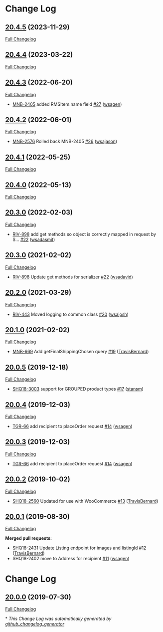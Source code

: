 # Change Log

## [20.4.5](https://gitlab.com/shipperhq/platform/m2/library-graphql/tree/20.4.5) (2023-11-29)
[Full Changelog](https://gitlab.com/shipperhq/platform/m2/library-graphql/-/compare/20.4.4...develop)

## [20.4.4](https://gitlab.com/shipperhq/platform/m2/library-graphql/tree/20.4.4) (2023-03-22)
[Full Changelog](https://gitlab.com/shipperhq/platform/m2/library-graphql/-/compare/20.4.3...develop)

## [20.4.3](https://gitlab.com/shipperhq/platform/m2/library-graphql/tree/20.4.3) (2022-06-20)
[Full Changelog](https://gitlab.com/shipperhq/platform/m2/library-graphql/-/compare/20.4.2...develop)
 - [MNB-2405](https://webshopapps.atlassian.net/browse/MNB-2405) added RMSItem.name field [\#27](https://gitlab.com/shipperhq/platform/m2/library-graphql/-/merge_requests/27) ([wsagen](https://gitlab.com/wsagen))

## [20.4.2](https://gitlab.com/shipperhq/platform/m2/library-graphql/tree/20.4.2) (2022-06-01)
[Full Changelog](https://gitlab.com/shipperhq/platform/m2/library-graphql/-/compare/20.4.1...develop)
 - [MNB-2576](https://webshopapps.atlassian.net/browse/MNB-2576) Rolled back MNB-2405 [\#26](https://gitlab.com/shipperhq/platform/m2/library-graphql/-/merge_requests/26) ([wsajason](https://gitlab.com/wsajason))

## [20.4.1](https://gitlab.com/shipperhq/platform/m2/library-graphql/tree/20.4.1) (2022-05-25)
[Full Changelog](https://gitlab.com/shipperhq/platform/m2/library-graphql/-/compare/20.4.0...develop)

## [20.4.0](https://gitlab.com/shipperhq/platform/m2/library-graphql/tree/20.4.0) (2022-05-13)
[Full Changelog](https://gitlab.com/shipperhq/platform/m2/library-graphql/-/compare/20.3.0...develop)

## [20.3.0](https://github.com/webshopapps/library-graphql/tree/20.3.0) (2022-02-03)
[Full Changelog](https://github.com/webshopapps/library-graphql/compare/20.2.0...HEAD)
 - [RIV-898](https://webshopapps.atlassian.net/browse/RIV-898) add get methods so object is correctly mapped in request by S… [\#22](https://github.com/webshopapps/library-graphql/pull/22) ([wsadasmit](https://github.com/wsadasmit))


## [20.3.0](https://github.com/webshopapps/library-graphql/tree/20.3.0) (2021-02-02)
[Full Changelog](https://github.com/webshopapps/library-graphql/compare/20.2.0...HEAD)
 - [RIV-898](https://webshopapps.atlassian.net/browse/RIV-898) Update get methods for serializer [\#22](https://github.com/webshopapps/library-graphql/pull/22) ([wsadavid](https://github.com/wsadavid))

## [20.2.0](https://github.com/webshopapps/library-graphql/tree/20.2.0) (2021-03-29)
[Full Changelog](https://github.com/webshopapps/library-graphql/compare/20.1.0...HEAD)
 - [RIV-443](https://webshopapps.atlassian.net/browse/RIV-443) Moved logging to common class [\#20](https://github.com/webshopapps/library-graphql/pull/20) ([wsajosh](https://github.com/wsajosh))

## [20.1.0](https://github.com/webshopapps/library-graphql/tree/20.1.0) (2021-02-02)
[Full Changelog](https://github.com/webshopapps/library-graphql/compare/20.0.5...HEAD)
 - [MNB-669](https://webshopapps.atlassian.net/browse/MNB-669) Add getFinalShippingChosen query [\#19](https://github.com/webshopapps/library-graphql/pull/19) ([TravisBernard](https://github.com/TravisBernard))

## [20.0.5](https://github.com/webshopapps/library-graphql/tree/20.0.5) (2019-12-18)
[Full Changelog](https://github.com/webshopapps/library-graphql/compare/20.0.4...HEAD)
 - [SHQ18-3003](https://webshopapps.atlassian.net/browse/SHQ18-3003) support for GROUPED product types [\#17](https://github.com/webshopapps/library-graphql/pull/17) ([stansm](https://github.com/stansm))

## [20.0.4](https://github.com/webshopapps/library-graphql/tree/20.0.4) (2019-12-03)
[Full Changelog](https://github.com/webshopapps/library-graphql/compare/20.0.3...HEAD)
 - [TGR-66](https://webshopapps.atlassian.net/browse/TGR-66) add recipient to placeOrder request [\#14](https://github.com/webshopapps/library-graphql/pull/14) ([wsagen](https://github.com/wsagen))

## [20.0.3](https://github.com/webshopapps/library-graphql/tree/20.0.3) (2019-12-03)
[Full Changelog](https://github.com/webshopapps/library-graphql/compare/20.0.2...HEAD)
 - [TGR-66](https://webshopapps.atlassian.net/browse/TGR-66) add recipient to placeOrder request [\#14](https://github.com/webshopapps/library-graphql/pull/14) ([wsagen](https://github.com/wsagen))

## [20.0.2](https://github.com/webshopapps/library-graphql/tree/20.0.2) (2019-10-02)
[Full Changelog](https://github.com/webshopapps/library-graphql/compare/20.0.1...20.0.2)
 - [SHQ18-2560](https://webshopapps.atlassian.net/browse/SHQ18-2560) Updated for use with WooCommerce [\#13](https://github.com/webshopapps/library-graphql/pull/13) ([TravisBernard](https://github.com/TravisBernard))

## [20.0.1](https://github.com/webshopapps/library-graphql/tree/20.0.1) (2019-08-30)
[Full Changelog](https://github.com/webshopapps/library-graphql/compare/20.0.0...20.0.1)

**Merged pull requests:**

- SHQ18-2431 Update Listing endpoint for images and listingId [\#12](https://github.com/webshopapps/library-graphql/pull/12) ([TravisBernard](https://github.com/TravisBernard))
-  SHQ18-2402 move to Address for recipient [\#11](https://github.com/webshopapps/library-graphql/pull/11) ([wsagen](https://github.com/wsagen))

# Change Log

## [20.0.0](https://github.com/webshopapps/library-graphql/tree/20.0.0) (2019-07-30)
[Full Changelog](https://github.com/webshopapps/library-graphql/compare/20.0.0...HEAD)



\* *This Change Log was automatically generated by [github_changelog_generator](https://github.com/skywinder/Github-Changelog-Generator)*
